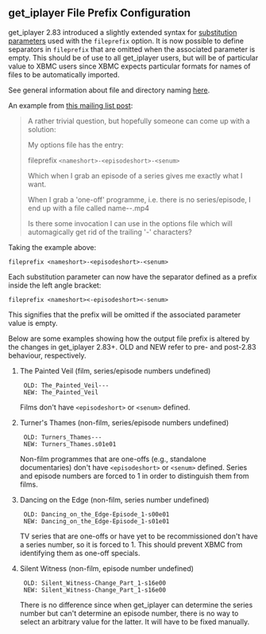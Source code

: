 ## get_iplayer File Prefix Configuration

get_iplayer 2.83 introduced a slightly extended syntax for [substitution parameters](documentation#substitution-parameters) used with the `fileprefix` option.  It is now possible to define separators in `fileprefix` that are omitted when the associated parameter is empty.  This should be of use to all get_iplayer users, but will be of particular value to XBMC users since XBMC expects particular formats for names of files to be automatically imported.  

See general information about file and directory naming [here](documentation#filenames-and-directories).

An example from [this mailing list post](http://www.mail-archive.com/get_iplayer@lists.infradead.org/msg03745.html):

>A rather trivial question, but hopefully someone can come up with a solution:
>
>My options file has the entry:
>
>fileprefix `<nameshort>-<episodeshort>-<senum>`
>
>Which when I grab an episode of a series gives me exactly what I want.
>
>When I grab a 'one-off' programme, i.e. there is no series/episode, I end up with a file called name--.mp4
>
>Is there some invocation I can use in the options file which will automagically get rid of the trailing '-' characters?

Taking the example above:

	fileprefix <nameshort>-<episodeshort>-<senum>

Each substitution parameter can now have the separator defined as a prefix inside the left angle bracket:

	fileprefix <nameshort><-episodeshort><-senum>

This signifies that the prefix will be omitted if the associated parameter value is empty.

Below are some examples showing how the output file prefix is altered by the changes in get_iplayer 2.83+.  OLD and NEW refer to pre- and post-2.83 behaviour, respectively.

1. The Painted Veil (film, series/episode numbers undefined)

		OLD: The_Painted_Veil---
		NEW: The_Painted_Veil

	Films don't have `<episodeshort>` or `<senum>` defined.

2. Turner's Thames (non-film, series/episode numbers undefined)

		OLD: Turners_Thames---
		NEW: Turners_Thames.s01e01

	Non-film programmes that are one-offs (e.g., standalone documentaries) don't have `<episodeshort>` or `<senum>` defined. Series and episode numbers are forced to 1 in order to distinguish them from films.

3. Dancing on the Edge (non-film, series number undefined)

		OLD: Dancing_on_the_Edge-Episode_1-s00e01
		NEW: Dancing_on_the_Edge-Episode_1-s01e01

	TV series that are one-offs or have yet to be recommissioned don't have a series number, so it is forced to 1. This should prevent XBMC from identifying them as one-off specials.

4. Silent Witness (non-film, episode number undefined)

		OLD: Silent_Witness-Change_Part_1-s16e00
		NEW: Silent_Witness-Change_Part_1-s16e00

	There is no difference since when get_iplayer can determine the series number but can't determine an episode number, there is no way to select an arbitrary value for the latter. It will have to be fixed manually.